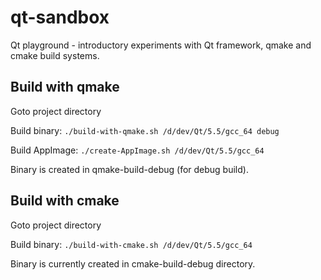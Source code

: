 # qt-sandbox
Qt playground - introductory experiments with Qt framework, qmake and cmake build systems.

## Build with qmake
Goto project directory

Build binary: `./build-with-qmake.sh /d/dev/Qt/5.5/gcc_64 debug`

Build AppImage: `./create-AppImage.sh /d/dev/Qt/5.5/gcc_64`

Binary is created in qmake-build-debug (for debug build).

## Build with cmake
Goto project directory

Build binary: `./build-with-cmake.sh /d/dev/Qt/5.5/gcc_64`

Binary is currently created in cmake-build-debug directory.
